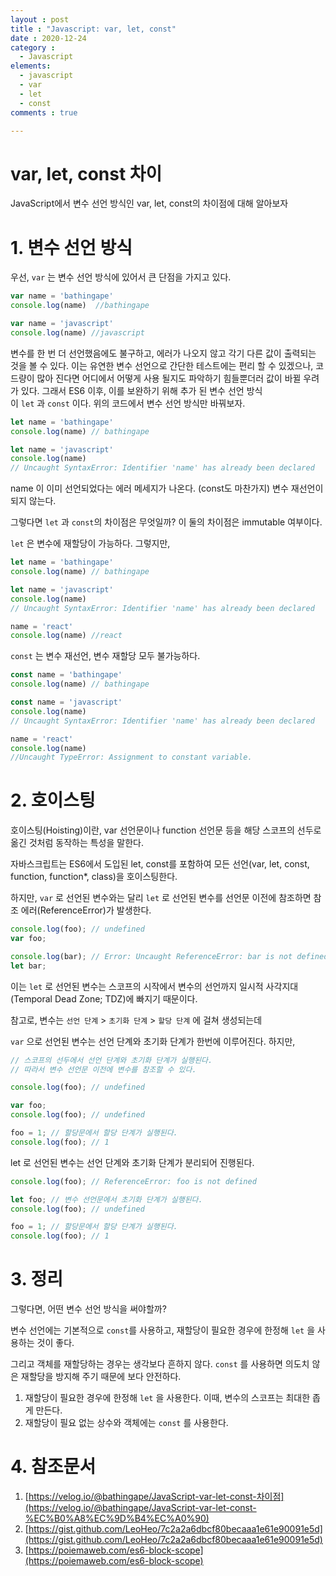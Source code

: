 ```yaml
---
layout : post
title : "Javascript: var, let, const"
date : 2020-12-24
category :
  - Javascript
elements:
  - javascript
  - var
  - let
  - const
comments : true

---
```


# var, let, const 차이

JavaScript에서 변수 선언 방식인 var, let, const의 차이점에 대해 알아보자

# 1. 변수 선언 방식

우선, `var` 는 변수 선언 방식에 있어서 큰 단점을 가지고 있다.

```jsx
var name = 'bathingape'
console.log(name)  //bathingape

var name = 'javascript'
console.log(name) //javascript
```

변수를 한 번 더 선언했음에도 불구하고, 에러가 나오지 않고 각기 다른 값이 출력되는 것을 볼 수 있다.
이는 유연한 변수 선언으로 간단한 테스트에는 편리 할 수 있겠으나, 코드량이 많아 진다면 어디에서 어떻게 사용 될지도 파악하기 힘들뿐더러 값이 바뀔 우려가 있다.
그래서 ES6 이후, 이를 보완하기 위해 추가 된 변수 선언 방식이 `let` 과 `const` 이다.
위의 코드에서 변수 선언 방식만 바꿔보자.

```jsx
let name = 'bathingape'
console.log(name) // bathingape

let name = 'javascript'
console.log(name) 
// Uncaught SyntaxError: Identifier 'name' has already been declared
```

name 이 이미 선언되었다는 에러 메세지가 나온다. (const도 마찬가지)
변수 재선언이 되지 않는다.

그렇다면 `let` 과 `const`의 차이점은 무엇일까?
이 둘의 차이점은 immutable 여부이다.

`let` 은 변수에 재할당이 가능하다. 그렇지만,

```jsx
let name = 'bathingape'
console.log(name) // bathingape

let name = 'javascript'
console.log(name) 
// Uncaught SyntaxError: Identifier 'name' has already been declared

name = 'react'
console.log(name) //react
```

`const` 는 변수 재선언, 변수 재할당 모두 불가능하다.

```jsx
const name = 'bathingape'
console.log(name) // bathingape

const name = 'javascript'
console.log(name) 
// Uncaught SyntaxError: Identifier 'name' has already been declared

name = 'react'
console.log(name) 
//Uncaught TypeError: Assignment to constant variable.
```

# 2. 호이스팅

호이스팅(Hoisting)이란, var 선언문이나 function 선언문 등을 해당 스코프의 선두로 옮긴 것처럼 동작하는 특성을 말한다.

자바스크립트는 ES6에서 도입된 let, const를 포함하여 모든 선언(var, let, const, function, function*, class)을 호이스팅한다.

하지만, `var` 로 선언된 변수와는 달리 `let` 로 선언된 변수를 선언문 이전에 참조하면 참조 에러(ReferenceError)가 발생한다.

```jsx
console.log(foo); // undefined
var foo;

console.log(bar); // Error: Uncaught ReferenceError: bar is not defined
let bar;
```

이는 `let` 로 선언된 변수는 스코프의 시작에서 변수의 선언까지 일시적 사각지대(Temporal Dead Zone; TDZ)에 빠지기 때문이다.

참고로, 변수는 `선언 단계` > `초기화 단계` > `할당 단계` 에 걸쳐 생성되는데

`var` 으로 선언된 변수는 선언 단계와 초기화 단계가 한번에 이루어진다. 하지만,

```jsx
// 스코프의 선두에서 선언 단계와 초기화 단계가 실행된다.
// 따라서 변수 선언문 이전에 변수를 참조할 수 있다.

console.log(foo); // undefined

var foo;
console.log(foo); // undefined

foo = 1; // 할당문에서 할당 단계가 실행된다.
console.log(foo); // 1
```

let 로 선언된 변수는 선언 단계와 초기화 단계가 분리되어 진행된다.

```jsx
console.log(foo); // ReferenceError: foo is not defined

let foo; // 변수 선언문에서 초기화 단계가 실행된다.
console.log(foo); // undefined

foo = 1; // 할당문에서 할당 단계가 실행된다.
console.log(foo); // 1
```

# 3. 정리

그렇다면, 어떤 변수 선언 방식을 써야할까?

변수 선언에는 기본적으로 `const`를 사용하고, 재할당이 필요한 경우에 한정해 `let` 을 사용하는 것이 좋다.

그리고 객체를 재할당하는 경우는 생각보다 흔하지 않다. `const` 를 사용하면 의도치 않은 재할당을 방지해 주기 때문에 보다 안전하다.

1. 재할당이 필요한 경우에 한정해 `let` 을 사용한다. 이때, 변수의 스코프는 최대한 좁게 만든다.
2. 재할당이 필요 없는 상수와 객체에는 `const` 를 사용한다.

# 4. 참조문서

1. [https://velog.io/@bathingape/JavaScript-var-let-const-차이점](https://velog.io/@bathingape/JavaScript-var-let-const-%EC%B0%A8%EC%9D%B4%EC%A0%90)
2. [https://gist.github.com/LeoHeo/7c2a2a6dbcf80becaaa1e61e90091e5d](https://gist.github.com/LeoHeo/7c2a2a6dbcf80becaaa1e61e90091e5d)
3. [https://poiemaweb.com/es6-block-scope](https://poiemaweb.com/es6-block-scope)

